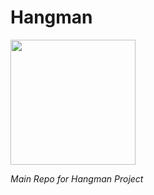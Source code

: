   # Hangman
<img src="https://github.com/aniruddhakj/Hangman/blob/master/images%20(1).jpeg" width="200">


_Main Repo for Hangman Project_
